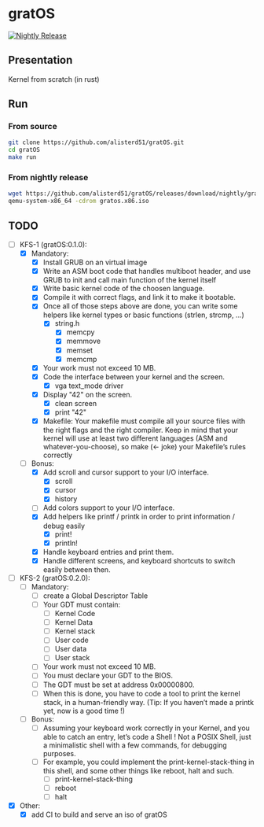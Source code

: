 # gratOS

[![Nightly Release](https://github.com/alisterd51/gratOS/actions/workflows/nightly-release.yaml/badge.svg)](https://github.com/alisterd51/gratOS/actions/workflows/nightly-release.yaml)

## Presentation

Kernel from scratch (in rust)

## Run

### From source

```bash
git clone https://github.com/alisterd51/gratOS.git
cd gratOS
make run
```

### From nightly release

```bash
wget https://github.com/alisterd51/gratOS/releases/download/nightly/gratos.x86.iso
qemu-system-x86_64 -cdrom gratos.x86.iso
```

## TODO

- [ ] KFS-1 (gratOS:0.1.0):
  - [x] Mandatory:
    - [x] Install GRUB on an virtual image
    - [x] Write an ASM boot code that handles multiboot header, and use GRUB to init and call main function of the kernel itself
    - [x] Write basic kernel code of the choosen language.
    - [x] Compile it with correct flags, and link it to make it bootable.
    - [x] Once all of those steps above are done, you can write some helpers like kernel types or basic functions (strlen, strcmp, ...)
      - [x] string.h
        - [x] memcpy
        - [x] memmove
        - [x] memset
        - [x] memcmp
    - [x] Your work must not exceed 10 MB.
    - [x] Code the interface between your kernel and the screen.
      - [x] vga text_mode driver
    - [x] Display "42" on the screen.
      - [x] clean screen
      - [x] print "42"
    - [x] Makefile:
      Your makefile must compile all your source files with the right flags and the right compiler. Keep in mind that your kernel will use at least two different languages (ASM and whatever-you-choose), so make (<- joke) your Makefile’s rules correctly
  - [ ] Bonus:
    - [x] Add scroll and cursor support to your I/O interface.
      - [x] scroll
      - [x] cursor
      - [x] history
    - [ ] Add colors support to your I/O interface.
    - [x] Add helpers like printf / printk in order to print information / debug easily
      - [x] print!
      - [x] println!
    - [x] Handle keyboard entries and print them.
    - [x] Handle different screens, and keyboard shortcuts to switch easily between then.
- [ ] KFS-2 (gratOS:0.2.0):
  - [ ] Mandatory:
    - [ ] create a Global Descriptor Table
    - [ ] Your GDT must contain:
      - [ ] Kernel Code
      - [ ] Kernel Data
      - [ ] Kernel stack
      - [ ] User code
      - [ ] User data
      - [ ] User stack
    - [ ] Your work must not exceed 10 MB.
    - [ ] You must declare your GDT to the BIOS.
    - [ ] The GDT must be set at address 0x00000800.
    - [ ] When this is done, you have to code a tool to print the kernel stack, in a human-friendly way. (Tip: If you haven’t made a printk yet, now is a good time !)
  - [ ] Bonus:
    - [ ] Assuming your keyboard work correctly in your Kernel, and you able to catch an entry, let’s code a Shell !
        Not a POSIX Shell, just a minimalistic shell with a few commands, for debugging purposes.
    - [ ] For example, you could implement the print-kernel-stack-thing in this shell, and some other things like reboot, halt and such.
      - [ ] print-kernel-stack-thing
      - [ ] reboot
      - [ ] halt
- [x] Other:
  - [x] add CI to build and serve an iso of gratOS
